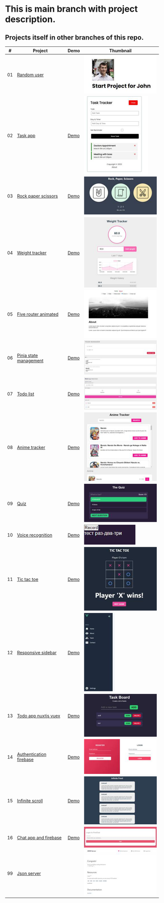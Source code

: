 # This is main branch with project description.
## Projects itself in other branches of this repo.

|  #  | Project  | Demo          |Thumbnail|
| :-: | -------- | ------------- |---------|
|01| [Random user](https://github.com/xml12333/vueJS/tree/01-random-user)| | ![Thumbnail](info/01-random-user/info_thumbnail.jpg)|
|02| [Task app](https://github.com/xml12333/vueJS/tree/02-task-app)| [Demo](https://nikt-vue-task-app.netlify.app/)| ![Thumbnail](info/02-task-app/info_thumbnail.jpg)|
|03| [Rock paper scissors](https://github.com/xml12333/vueJS/tree/03-rock-paper-scissors)| [Demo](https://nikt-vue-rock-paper-scissors.netlify.app/)| ![Thumbnail](info/03-rock-paper-scissors/info_thumbnail.jpg)|
|04| [Weight tracker](https://github.com/xml12333/vueJS/tree/04-weight-tracker)| [Demo](https://nikt-vue-weight-tracker.netlify.app/)| ![Thumbnail](info/04-weight-tracker/info_thumbnail.jpg)|
|05| [Five router animated](https://github.com/xml12333/vueJS/tree/05-five-router-animated)| [Demo](https://nikt-vue-five-router-animated.netlify.app/)| ![Thumbnail](info/05-five-router-animated/info_thumbnail.jpg)|
|06| [Pinia state management](https://github.com/xml12333/vueJS/tree/06-pinia-state-management)| [Demo](https://nikt-vue-pinia-state-management.netlify.app/)| ![Thumbnail](info/06-pinia-state-management/info_thumbnail.jpg)|
|07| [Todo list](https://github.com/xml12333/vueJS/tree/07-todo-list)| [Demo](https://nikt-vue-todo-list.netlify.app/)| ![Thumbnail](info/07-todo-list/info_thumbnail.jpg)|
|08| [Anime tracker](https://github.com/xml12333/vueJS/tree/08-anime-tracker)| [Demo](https://nikt-vue-anime-tracker.netlify.app/)| ![Thumbnail](info/08-anime-tracker/info_thumbnail.jpg)|
|09| [Quiz](https://github.com/xml12333/vueJS/tree/09-QUIZ)| [Demo](https://nikt-vue-QUIZ.netlify.app/)| ![Thumbnail](info/09-QUIZ/info_thumbnail.jpg)|
|10| [Voice recognition](https://github.com/xml12333/vueJS/tree/10-voice-recognition)| [Demo](https://nikt-vue-voice-recognition.netlify.app/)| ![Thumbnail](info/10-voice-recognition/info_thumbnail.jpg)|
|11| [Tic tac toe](https://github.com/xml12333/vueJS/tree/11-tic-tac-toe)| [Demo](https://nikt-vue-tic-tac-toe.netlify.app/)| ![Thumbnail](info/11-tic-tac-toe/info_thumbnail.jpg)|
|12| [Responsive sidebar](https://github.com/xml12333/vueJS/tree/12-responsive-sidebar)| [Demo](https://nikt-vue-responsive-sidebar.netlify.app/)| ![Thumbnail](info/12-responsive-sidebar/info_thumbnail.jpg)|
|13| [Todo app nuxtjs vuex](https://github.com/xml12333/vueJS/tree/13-todo-app-nuxtJs-vuex)| [Demo](https://nikt-vue-todo-app-nuxtJs-vuex.netlify.app/)| ![Thumbnail](info/13-todo-app-nuxtJs-vuex/info_thumbnail.jpg)|
|14| [Authentication firebase](https://github.com/xml12333/vueJS/tree/14-authentication-firebase)| [Demo](https://nikt-vue-authentication-firebase.netlify.app/)| ![Thumbnail](info/14-authentication-firebase/info_thumbnail.jpg)|
|15| [Infinite scroll](https://github.com/xml12333/vueJS/tree/15-infinite-scroll)| [Demo](https://nikt-vue-infinite-scroll.netlify.app/)| ![Thumbnail](info/15-infinite-scroll/info_thumbnail.jpg)|
|16| [Chat app and firebase](https://github.com/xml12333/vueJS/tree/16-chat-app-and-firebase)| [Demo](https://nikt-vue-chat-app-and-firebase.netlify.app/)| ![Thumbnail](info/16-chat-app-and-firebase/info_thumbnail.jpg)|
|99| [Json server](https://github.com/xml12333/vueJS/tree/99-json-server)| | ![Thumbnail](info/99-json-server/info_thumbnail.jpg)|
